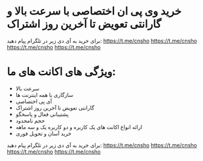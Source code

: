 # خرید وی پی ان اختصاصی با سرعت بالا و گارانتی تعویض تا آخرین روز اشتراک
برای خرید به آی دی زیر در تلگرام پیام دهید:
https://t.me/cnsho
https://t.me/cnsho
https://t.me/cnsho
https://t.me/cnsho

# ویژگی های اکانت های ما:
- سرعت بالا
- سازگاری با همه اینترنت ها
- آی پی اختصاصی
- گارانتی تعویض تا آخرین روز اشتراک
- پشتیبانی فعال و پاسخگو
- حجم نامحدود
- ارائه انواع اکانت های یک کاربره و دو کاربره یک و سه ماهه
- خرید آسان و تحویل فوری


برای خرید به آی دی زیر در تلگرام پیام دهید:
https://t.me/cnsho
https://t.me/cnsho
https://t.me/cnsho
https://t.me/cnsho
